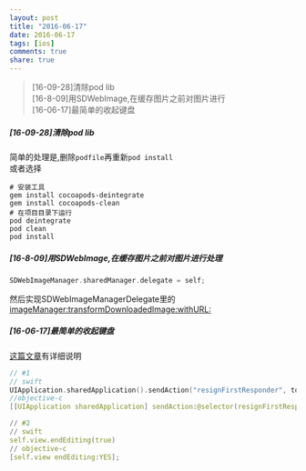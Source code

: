 ```yaml
---
layout: post
title: "2016-06-17"
date: 2016-06-17
tags: [ios]
comments: true
share: true
---
```


> [16-09-28]清除pod lib <br>
> [16-8-09]用SDWebImage,在缓存图片之前对图片进行 <br>
> [16-06-17]最简单的收起键盘 <br>

##### [16-09-28]清除pod lib

简单的处理是,删除`podfile`再重新`pod install`  
或者选择

```shell
# 安装工具
gem install cocoapods-deintegrate
gem install cocoapods-clean
# 在项目目录下运行
pod deintegrate
pod clean
pod install
```

##### [16-8-09]用SDWebImage,在缓存图片之前对图片进行处理

```c
SDWebImageManager.sharedManager.delegate = self;
```

然后实现SDWebImageManagerDelegate里的[imageManager:transformDownloadedImage:withURL:](http://hackemist.com/SDWebImage/doc/Protocols/SDWebImageManagerDelegate.html#//api/name/imageManager:transformDownloadedImage:withURL:)

##### [16-06-17]最简单的收起键盘

[这篇文章](http://roadfiresoftware.com/2015/01/the-easy-way-to-dismiss-the-ios-keyboard/)有详细说明

```c
// #1
// swift
UIApplication.sharedApplication().sendAction("resignFirstResponder", to:nil, from:nil, forEvent:nil)
//objective-c
[[UIApplication sharedApplication] sendAction:@selector(resignFirstResponder) to:nil from:nil forEvent:nil];

// #2
// swift
self.view.endEditing(true)
// objective-c
[self.view endEditing:YES];
```
